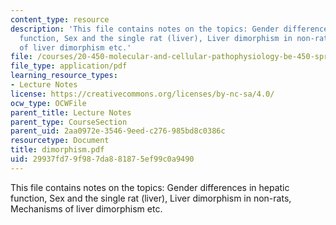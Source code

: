 ```yaml
---
content_type: resource
description: 'This file contains notes on the topics: Gender differences in hepatic
  function, Sex and the single rat (liver), Liver dimorphism in non-rats, Mechanisms
  of liver dimorphism etc.'
file: /courses/20-450-molecular-and-cellular-pathophysiology-be-450-spring-2005/29937fd79f987da881875ef99c0a9490_dimorphism.pdf
file_type: application/pdf
learning_resource_types:
- Lecture Notes
license: https://creativecommons.org/licenses/by-nc-sa/4.0/
ocw_type: OCWFile
parent_title: Lecture Notes
parent_type: CourseSection
parent_uid: 2aa0972e-3546-9eed-c276-985bd8c0386c
resourcetype: Document
title: dimorphism.pdf
uid: 29937fd7-9f98-7da8-8187-5ef99c0a9490
---
```

This file contains notes on the topics: Gender differences in hepatic function, Sex and the single rat (liver), Liver dimorphism in non-rats, Mechanisms of liver dimorphism etc.